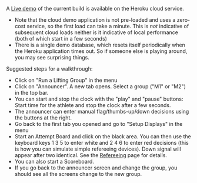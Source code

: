 A [Live demo](https://owlcms4.herokuapp.com) of the current build is available on the Heroku cloud service.

- Note that the cloud demo application is not pre-loaded and uses a zero-cost service, so the first load can take a minute. This is *not* indicative of subsequent cloud loads neither is it indicative of local performance (both of which start in a few seconds)
- There is a single demo database, which resets itself periodically when the Heroku application times out. So if someone else is playing around, you may see surprising things.

Suggested steps for a walkthrough:

- Click on "Run a Lifting Group" in the menu
- Click on "Announcer". A new tab opens.  Select a group ("M1" or "M2") in the top bar.
- You can start and stop the clock with the "play" and "pause" buttons: Start time for the athlete and stop the clock after a few seconds.
- The announcer can enter manual flag/thumbs-up/down decisions using the buttons at the right.
- Go back to the first tab you opened and go to "Setup Displays" in the menu
- Start an Attempt Board and click on the black area. You can then use the keyboard keys 1 3 5 to enter white and 2 4 6 to enter red decisions (this is how you can simulate simple refereeing devices).  Down signal will appear after two identical. See the [Refereeing](Refereeing) page for details.
- You can also start a Scoreboard.
- If you go back to the announcer screen and change the group, you should see all the screens change to the new group.

